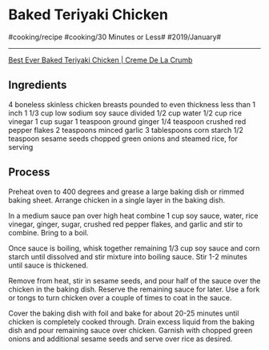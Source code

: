 # Baked Teriyaki Chicken
#cooking/recipe #cooking/30 Minutes or Less# #2019/January#
- - - -
[Best Ever Baked Teriyaki Chicken | Creme De La Crumb](https://www.lecremedelacrumb.com/best-ever-baked-teriyaki-chicken/)

## Ingredients
4 boneless skinless chicken breasts pounded to even thickness less than 1 inch
1 1/3 cup low sodium soy sauce divided
1/2 cup water
1/2 cup rice vinegar
1 cup sugar
1 teaspoon ground ginger
1/4 teaspoon crushed red pepper flakes
2 teaspoons minced garlic
3 tablespoons corn starch
1/2 teaspoon sesame seeds
chopped green onions and steamed rice, for serving

## Process
Preheat oven to 400 degrees and grease a large baking dish or rimmed baking sheet. Arrange chicken in a single layer in the baking dish. 

In a medium sauce pan over high heat combine 1 cup soy sauce, water, rice vinegar, ginger, sugar, crushed red pepper flakes, and garlic and stir to combine. Bring to a boil. 

Once sauce is boiling, whisk together remaining 1/3 cup soy sauce and corn starch until dissolved and stir mixture into boiling sauce. Stir 1-2 minutes until sauce is thickened. 

Remove from heat, stir in sesame seeds, and pour half of the sauce over the chicken in the baking dish. Reserve the remaining sauce for later. Use a fork or tongs to turn chicken over a couple of times to coat in the sauce.

 Cover the baking dish with foil and bake for about 20-25 minutes until chicken is completely cooked through. Drain excess liquid from the baking dish and pour remaining sauce over chicken. Garnish with chopped green onions and additional sesame seeds and serve over rice as desired. 